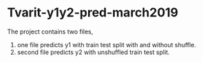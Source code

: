 # Tvarit-y1y2-pred-march2019

The project contains two files,
1. one file predicts y1 with train test split with and without shuffle.
2. second file predicts y2 with unshuffled train test split.
